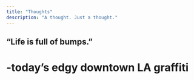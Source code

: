 ```yaml
---
title: "Thoughts"
description: "A thought. Just a thought."
---
```

## “Life is full of bumps.” 
# -today’s edgy downtown LA graffiti
